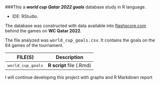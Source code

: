 ###This a ***world cup Qatar 2022 goals*** database study in R language.

+ IDE: RStudio.

The database was constructed with data available into [flashscore.com](https://flashscore.com) behind the games on **WC Qatar 2022**.

The file analyzed was <kbd>world_cup_goals.csv</kbd>. It contains the goals on the 64 games of the tournament.


FILE(S)                              | Description
-----------------------------------  | ------------------------
<kbd>world_cup_goals</kbd>           | **R script** file (.Rmd)

I will continue developing this project with graphs and R Markdown report

